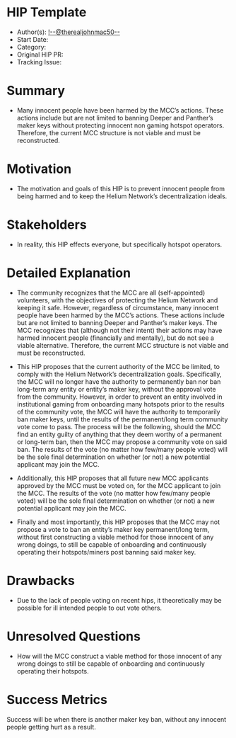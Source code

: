 # HIP Template

- Author(s): <!--@therealjohnmac50-->
- Start Date: <!--2022-06-29-->
- Category: <!--meta-->
- Original HIP PR: <!-- leave this empty; maintainer will fill in ID of this pull request -->
- Tracking Issue: <!-- leave this empty; maintainer will create a discussion issue -->

# Summary
[summary]: #summary

- Many innocent people have been harmed by the MCC’s actions. These actions include but are not limited to banning Deeper and Panther’s maker keys without protecting innocent non gaming hotspot operators. Therefore, the current MCC structure is not viable and must be reconstructed. 

# Motivation
[motivation]: #motivation

 - The motivation and goals of this HIP is to prevent innocent people from being harmed and to keep the Helium Network’s decentralization ideals.

# Stakeholders
[stakeholders]: #stakeholders

 - In reality, this HIP effects everyone, but specifically hotspot operators. 

# Detailed Explanation
[detailed-explanation]: #detailed-explanation

 - The community recognizes that the MCC are all (self-appointed) volunteers, with the objectives of protecting the Helium Network and keeping it safe.  However, regardless of circumstance, many innocent people have been harmed by the MCC’s actions. These actions include but are not limited to banning Deeper and Panther’s maker keys. The MCC recognizes that (although not their intent) their actions may have harmed innocent people (financially and mentally), but do not see a viable alternative. Therefore, the current MCC structure is not viable and must be reconstructed. 

 - This HIP proposes that the current authority of the MCC be limited, to comply with the Helium Network’s decentralization goals. Specifically, the MCC will no longer have the authority to permanently ban nor ban long-term any entity or entity’s maker key, without the approval vote from the community. However, in order to prevent an entity involved in institutional gaming from onboarding many hotspots prior to the results of the community vote, the MCC will have the authority to temporarily ban maker keys, until the results of the permanent/long term community vote come to pass. The process will be the following, should the MCC find an entity guilty of anything that they deem worthy of a permanent or long-term ban, then the MCC may propose a community vote on said ban. The results of the vote (no matter how few/many people voted) will be the sole final determination on whether (or not) a new potential applicant may join the MCC.

 - Additionally, this HIP proposes that all future new MCC applicants approved by the MCC must be voted on, for the MCC applicant to join the MCC. The results of the vote (no matter how few/many people voted) will be the sole final determination on whether (or not) a new potential applicant may join the MCC. 

 - Finally and most importantly, this HIP proposes that the MCC may not propose a vote to ban an entity’s maker key permanent/long term, without first constructing a viable method for those innocent of any wrong doings, to still be capable of onboarding and continuously operating their hotspots/miners post banning said maker key.

# Drawbacks
[drawbacks]: #drawbacks

 - Due to the lack of people voting on recent hips, it theoretically may be possible for ill intended people to out vote others.


# Unresolved Questions
[unresolved]: #unresolved-questions

- How will the MCC construct a viable method for those innocent of any wrong doings to still be capable of onboarding and continuously operating their hotspots. 


# Success Metrics
[success-metrics]: #success-metrics

Success will be when there is another maker key ban, without any innocent people getting hurt as a result.
